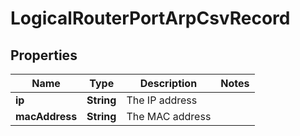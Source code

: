 # LogicalRouterPortArpCsvRecord

## Properties
Name | Type | Description | Notes
------------ | ------------- | ------------- | -------------
**ip** | **String** | The IP address | 
**macAddress** | **String** | The MAC address | 
